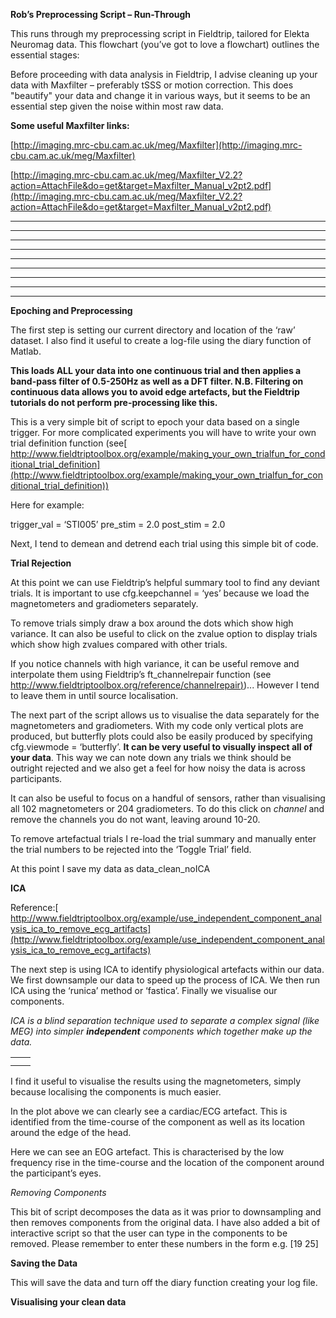 **Rob’s Preprocessing Script – Run-Through**

 

This runs through my preprocessing script in Fieldtrip, tailored for Elekta Neuromag data. This flowchart (you’ve got to love a flowchart) outlines the essential stages:

 

 

 

 

 

 

 

 

 

 

 

 

Before proceeding with data analysis in Fieldtrip, I advise cleaning up your data with Maxfilter – preferably tSSS or motion correction. This does "beautify" your data and change it in various ways, but it seems to be an essential step given the noise within most raw data.

**Some useful Maxfilter links:**

[http://imaging.mrc-cbu.cam.ac.uk/meg/Maxfilter](http://imaging.mrc-cbu.cam.ac.uk/meg/Maxfilter)

[http://imaging.mrc-cbu.cam.ac.uk/meg/Maxfilter_V2.2?action=AttachFile&do=get&target=Maxfilter_Manual_v2pt2.pdf](http://imaging.mrc-cbu.cam.ac.uk/meg/Maxfilter_V2.2?action=AttachFile&do=get&target=Maxfilter_Manual_v2pt2.pdf)

 

** **

** **

** **

** **

** **

** **

** **

** **

** **

**Epoching and Preprocessing**

The first step is setting our current directory and location of the ‘raw’ dataset. I also find it useful to create a log-file using the diary function of Matlab.

**This loads ALL your data into one continuous trial and then applies a band-pass filter of 0.5-250Hz as well as a DFT filter. N.B. Filtering on continuous data allows you to avoid edge artefacts, but the Fieldtrip tutorials do not perform pre-processing like this.**

 

 

 

 

 

 

This is a very simple bit of script to epoch your data based on a single trigger. For more complicated experiments you will have to write your own trial definition function (see[ http://www.fieldtriptoolbox.org/example/making_your_own_trialfun_for_conditional_trial_definition](http://www.fieldtriptoolbox.org/example/making_your_own_trialfun_for_conditional_trial_definition))

Here for example:

trigger_val = ‘STI005’ pre_stim = 2.0  	post_stim = 2.0

 

 

Next, I tend to demean and detrend each trial using this simple bit of code.

 

**Trial Rejection**

At this point we can use Fieldtrip’s helpful summary tool to find any deviant trials. It is important to use cfg.keepchannel = ‘yes’ because we load the magnetometers and gradiometers separately.

To remove trials simply draw a box around the dots which show high variance. It can also be useful to click on the zvalue option to display trials which show high zvalues compared with other trials.

If you notice channels with high variance, it can be useful remove and interpolate them using Fieldtrip’s ft_channelrepair function (see[ http://www.fieldtriptoolbox.org/reference/channelrepair)](http://www.fieldtriptoolbox.org/reference/channelrepair))... However I tend to leave them in until source localisation.

 

The next part of the script allows us to visualise the data separately for the magnetometers and gradiometers. With my code only vertical plots are produced, but butterfly plots could also be easily produced by specifying cfg.viewmode = ‘butterfly’. **It can be very useful to visually inspect all of your data**. This way we can note down any trials we think should be outright rejected and we also get a feel for how noisy the data is across participants.

 

 

It can also be useful to focus on a handful of sensors, rather than visualising all 102 magnetometers or 204 gradiometers. To do this click on *channel* and remove the channels you do not want, leaving around 10-20.

To remove artefactual trials I re-load the trial summary and manually enter the trial numbers to be rejected into the ‘Toggle Trial’ field.

At this point I save my data as data_clean_noICA

**ICA**

Reference:[ http://www.fieldtriptoolbox.org/example/use_independent_component_analysis_ica_to_remove_ecg_artifacts](http://www.fieldtriptoolbox.org/example/use_independent_component_analysis_ica_to_remove_ecg_artifacts)

The next step is using ICA to identify physiological artefacts within our data. We first downsample our data to speed up the process of ICA. We then run ICA using the ‘runica’ method or ‘fastica’. Finally we visualise our components.

 

*ICA is a blind separation technique used to separate a complex signal (like MEG) into simpler **independent** components which together make up the data.*

<table>
  <tr>
    <td></td>
    <td></td>
  </tr>
  <tr>
    <td></td>
    <td></td>
  </tr>
</table>


I find it useful to visualise the results using the magnetometers, simply because localising the components is much easier.

In the plot above we can clearly see a cardiac/ECG artefact. This is identified from the time-course of the component as well as its location around the edge of the head.

 

 

 

 

 

 

 

 

 

Here we can see an EOG artefact. This is characterised by the low frequency rise in the time-course and the location of the component around the participant’s eyes.

*Removing Components*

This bit of script decomposes the data as it was prior to downsampling and then removes components from the original data. I have also added a bit of interactive script so that the user can type in the components to be removed. Please remember to enter these numbers in the form e.g. [19 25]

 

**Saving the Data**

This will save the data and turn off the diary function creating your log file.

 

**Visualising your clean data**

